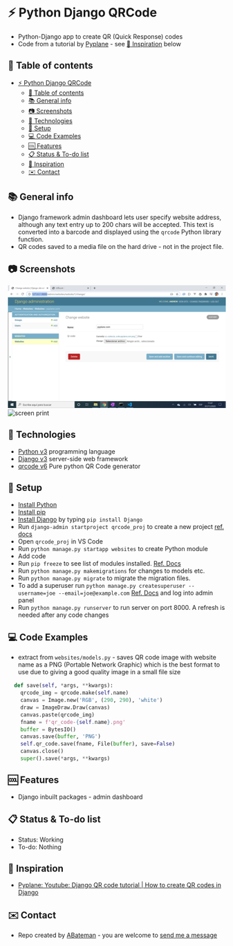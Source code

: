 # :zap: Python Django QRCode

* Python-Django app to create QR (Quick Response) codes
* Code from a tutorial by [Pyplane](https://www.youtube.com/channel/UCQtHyVB4O4Nwy1ff5qQnyRw) - see [:clap: Inspiration](#clap-inspiration) below

## :page_facing_up: Table of contents

* [:zap: Python Django QRCode](#zap-python-django-qrcode)
  * [:page_facing_up: Table of contents](#page_facing_up-table-of-contents)
  * [:books: General info](#books-general-info)
  * [:camera: Screenshots](#camera-screenshots)
  * [:signal_strength: Technologies](#signal_strength-technologies)
  * [:floppy_disk: Setup](#floppy_disk-setup)
  * [:computer: Code Examples](#computer-code-examples)
  * [:cool: Features](#cool-features)
  * [:clipboard: Status & To-do list](#clipboard-status--to-do-list)
  * [:clap: Inspiration](#clap-inspiration)
  * [:envelope: Contact](#envelope-contact)

## :books: General info

* Django framework admin dashboard lets user specify website address, although any text entry up to 200 chars will be accepted. This text is converted into a barcode and displayed using the `qrcode` Python library function.
* QR codes saved to a media file on the hard drive - not in the project file.

## :camera: Screenshots

![screen print](./img/admin.png)
![screen print](./img/barcode.png)

## :signal_strength: Technologies

* [Python v3](https://www.python.org/) programming language
* [Django v3](https://www.djangoproject.com/) server-side web framework
* [qrcode v6](https://pypi.org/project/qrcode/) Pure python QR Code generator

## :floppy_disk: Setup

* [Install Python](https://docs.python-guide.org/starting/installation/)
* [Install pip](https://docs.python-guide.org/dev/virtualenvs/#installing-pipenv)
* [Install Django](https://docs.djangoproject.com/en/3.1/howto/windows/) by typing `pip install Django`
* Run `django-admin startproject qrcode_proj` to create a new project [ref. docs](https://docs.djangoproject.com/en/3.1/intro/tutorial01/)
* Open `qrcode_proj` in VS Code
* Run `python manage.py startapp websites` to create Python module
* Add code
* Run `pip freeze` to see list of modules installed. [Ref. Docs](https://pip.pypa.io/en/stable/reference/pip_freeze/)
* Run `python manage.py makemigrations` for changes to models etc.
* Run `python manage.py migrate` to migrate the migration files.
* To add a superuser run `python manage.py createsuperuser --username=joe --email=joe@example.com` [Ref. Docs](https://docs.djangoproject.com/en/3.1/topics/auth/default/) and log into admin panel
* Run `python manage.py runserver` to run server on port 8000. A refresh is needed after any code changes

## :computer: Code Examples

* extract from `websites/models.py` - saves QR code image with website name as a PNG (Portable Network Graphic) which is the best format to use due to giving a good quality image in a small file size

```python
  def save(self, *args, **kwargs):
    qrcode_img = qrcode.make(self.name)
    canvas = Image.new('RGB', (290, 290), 'white')
    draw = ImageDraw.Draw(canvas)
    canvas.paste(qrcode_img)
    fname = f'qr_code-{self.name}.png'
    buffer = BytesIO()
    canvas.save(buffer, 'PNG')
    self.qr_code.save(fname, File(buffer), save=False)
    canvas.close()
    super().save(*args, **kwargs)
```

## :cool: Features

* Django inbuilt packages - admin dashboard

## :clipboard: Status & To-do list

* Status: Working
* To-do: Nothing

## :clap: Inspiration

* [Pyplane: Youtube: Django QR code tutorial | How to create QR codes in Django](https://www.youtube.com/watch?v=xk8K3MNu81I)

## :envelope: Contact

* Repo created by [ABateman](https://www.andrewbateman.org) - you are welcome to [send me a message](https://andrewbateman.org/contact)
